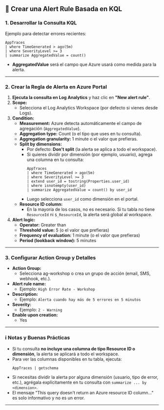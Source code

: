 ## 🚀 Crear una Alert Rule Basada en KQL

### 1. Desarrollar la Consulta KQL

Ejemplo para detectar errores recientes:

```kql
AppTraces
| where TimeGenerated > ago(5m)
| where SeverityLevel >= 3
| summarize AggregatedValue = count()
```

- **AggregatedValue** será el campo que Azure usará como medida para la alerta.

---

### 2. Crear la Regla de Alerta en Azure Portal

1. **Ejecuta la consulta en Log Analytics** y haz clic en **"New alert rule"**.
2. **Scope:**  
   - Selecciona el Log Analytics Workspace (por defecto si vienes desde Logs).
3. **Condition:**  
   - **Measurement:** Azure detecta automáticamente el campo de agregación (`AggregatedValue`).
   - **Aggregation type:** Count (o el tipo que uses en tu consulta).
   - **Aggregation granularity:** 1 minute o el valor que prefieras.
   - **Split by dimensions:**  
     - Por defecto: **Don't split** (la alerta se aplica a todo el workspace).
     - Si quieres dividir por dimensión (por ejemplo, usuario), agrega una columna en tu consulta:
       ```kql
       AppTraces
       | where TimeGenerated > ago(5m)
       | where SeverityLevel >= 3
       | extend user_id = tostring(Properties.user_id)
       | where isnotempty(user_id)
       | summarize AggregatedValue = count() by user_id
       ```
     - Luego selecciona `user_id` como dimensión en el portal.
   - **Resource ID column:**  
     - En la mayoría de los casos, no es necesario. Si tu tabla no tiene `ResourceId` ni `$_ResourceId`, la alerta será global al workspace.
4. **Alert logic:**  
   - **Operator:** Greater than
   - **Threshold value:** 5 (o el valor que prefieras)
   - **Frequency of evaluation:** 1 minute (o el valor que prefieras)
   - **Period (lookback window):** 5 minutes

---

### 3. Configurar Action Group y Detalles

- **Action Group:**  
  - Selecciona ag-workshop o crea un grupo de acción (email, SMS, webhook, etc.).
- **Alert rule name:**  
  - Ejemplo: `High Error Rate - Workshop`
- **Description:**  
  - Ejemplo: `Alerta cuando hay más de 5 errores en 5 minutos`
- **Severity:**  
  - Ejemplo: `2 - Warning`
- **Enable upon creation:**  
  - Yes

---

### ℹ️ Notas y Buenas Prácticas

- Si tu consulta **no incluye una columna de tipo Resource ID o dimensión**, la alerta se aplicará a todo el workspace.  
- Para ver las columnas disponibles en tu tabla, ejecuta:
  ```kql
  AppTraces | getschema
  ```
- Si necesitas dividir la alerta por alguna dimensión (usuario, tipo de error, etc.), agrégala explícitamente en tu consulta con `summarize ... by <dimension>`.
- El mensaje "This query doesn't return an Azure resource ID column..." es solo informativo y no es un error.

---
